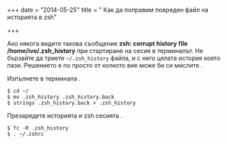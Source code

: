 +++
date = "2014-05-25"
title = " Как да поправим повреден файл на историята в zsh"

+++

Ако някога видите такова съобщение **zsh: corrupt history file /home/ivo/.zsh_history** при стартиране на сесия в терминалът. Не бързайте да триете `~/.zsh_history` файла, и с него цялата история която пази. Решението е по просто от колкото вие може би си мислите . 

Изпълнете в терминала .

```
$ cd ~/
$ mv .zsh_history .zsh_history.back
$ strings .zsh_history.back > .zsh_history
```

Презаредете историята и zsh сесията . 

```
$ fc -R .zsh_history
$ . ~/.zshrc
```
